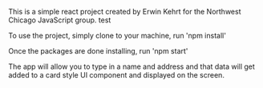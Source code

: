 This is a simple react project created by Erwin Kehrt for the Northwest Chicago JavaScript group. test

To use the project, simply clone to your machine, run 'npm install' 

Once the packages are done installing, run 'npm start'

The app will allow you to type in a name and address and that data will get added to a card style UI component and displayed on the screen.